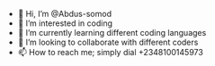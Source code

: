 - 👋 Hi, I’m @Abdus-somod
- 👀 I’m interested in coding
- 🌱 I’m currently learning different coding languages
- 💞️ I’m looking to collaborate with different coders
- 📫 How to reach me; simply dial +2348100145973

<!---
Abdus-somod/Abdus-somod is a ✨ special ✨ repository because its `README.md` (this file) appears on your GitHub profile.
You can click the Preview link to take a look at your changes.
--->
